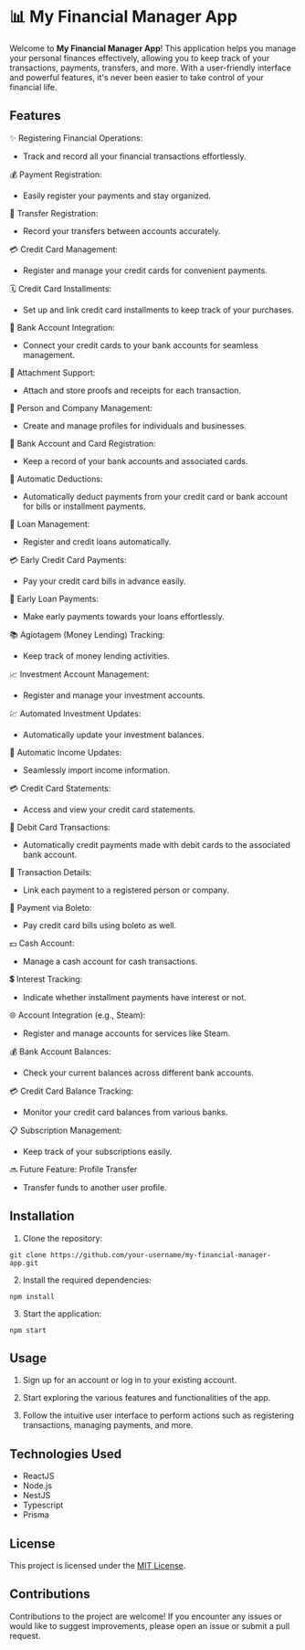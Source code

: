 # 📊 My Financial Manager App

Welcome to **My Financial Manager App**! This application helps you manage your personal finances effectively, allowing you to keep track of your transactions, payments, transfers, and more. With a user-friendly interface and powerful features, it's never been easier to take control of your financial life.

## Features

✨ Registering Financial Operations:
- Track and record all your financial transactions effortlessly.

💰 Payment Registration:
- Easily register your payments and stay organized.

🔄 Transfer Registration:
- Record your transfers between accounts accurately.

💳 Credit Card Management:
- Register and manage your credit cards for convenient payments.

🗓️ Credit Card Installments:
- Set up and link credit card installments to keep track of your purchases.

🏦 Bank Account Integration:
- Connect your credit cards to your bank accounts for seamless management.

📎 Attachment Support:
- Attach and store proofs and receipts for each transaction.

👥 Person and Company Management:
- Create and manage profiles for individuals and businesses.

🏦 Bank Account and Card Registration:
- Keep a record of your bank accounts and associated cards.

🔁 Automatic Deductions:
- Automatically deduct payments from your credit card or bank account for bills or installment payments.

💸 Loan Management:
- Register and credit loans automatically.

💳 Early Credit Card Payments:
- Pay your credit card bills in advance easily.

💸 Early Loan Payments:
- Make early payments towards your loans effortlessly.

📚 Agiotagem (Money Lending) Tracking:
- Keep track of money lending activities.

📈 Investment Account Management:
- Register and manage your investment accounts.

💹 Automated Investment Updates:
- Automatically update your investment balances.

📜 Automatic Income Updates:
- Seamlessly import income information.

💳 Credit Card Statements:
- Access and view your credit card statements.

💸 Debit Card Transactions:
- Automatically credit payments made with debit cards to the associated bank account.

👤 Transaction Details:
- Link each payment to a registered person or company.

🧾 Payment via Boleto:
- Pay credit card bills using boleto as well.

💵 Cash Account:
- Manage a cash account for cash transactions.

💲 Interest Tracking:
- Indicate whether installment payments have interest or not.

🌐 Account Integration (e.g., Steam):
- Register and manage accounts for services like Steam.

💰 Bank Account Balances:
- Check your current balances across different bank accounts.

💳 Credit Card Balance Tracking:
- Monitor your credit card balances from various banks.

📋 Subscription Management:
- Keep track of your subscriptions easily.

🔜 Future Feature: Profile Transfer
- Transfer funds to another user profile.

## Installation

1. Clone the repository:
```
git clone https://github.com/your-username/my-financial-manager-app.git
```

2. Install the required dependencies:
```
npm install
```

3. Start the application:
```
npm start
```

## Usage

1. Sign up for an account or log in to your existing account.

2. Start exploring the various features and functionalities of the app.

3. Follow the intuitive user interface to perform actions such as registering transactions, managing payments, and more.

## Technologies Used

- ReactJS
- Node.js
- NestJS
- Typescript
- Prisma

## License

This project is licensed under the [MIT License](LICENSE).

## Contributions

Contributions to the project are welcome! If you encounter any issues or would like to suggest improvements, please open an issue or submit a pull request.
